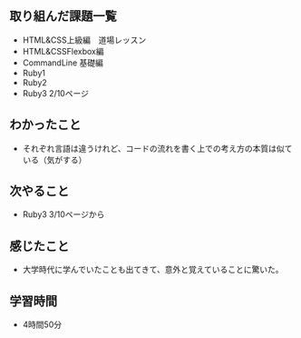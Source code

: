 ## 取り組んだ課題一覧
- HTML&CSS上級編　道場レッスン
- HTML&CSSFlexbox編
- CommandLine 基礎編
- Ruby1
- Ruby2
- Ruby3 2/10ページ
## わかったこと
- それぞれ言語は違うけれど、コードの流れを書く上での考え方の本質は似ている（気がする）
## 次やること
- Ruby3 3/10ページから
## 感じたこと
- 大学時代に学んでいたことも出てきて、意外と覚えていることに驚いた。
## 学習時間
- 4時間50分
